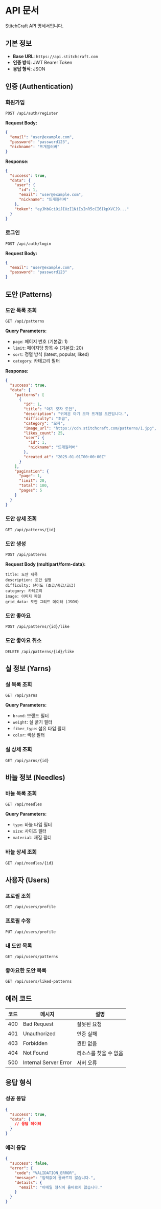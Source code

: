 # API 문서

StitchCraft API 명세서입니다.

## 기본 정보

- **Base URL**: `https://api.stitchcraft.com`
- **인증 방식**: JWT Bearer Token
- **응답 형식**: JSON

## 인증 (Authentication)

### 회원가입
```
POST /api/auth/register
```

**Request Body:**
```json
{
  "email": "user@example.com",
  "password": "password123",
  "nickname": "뜨개질러버"
}
```

**Response:**
```json
{
  "success": true,
  "data": {
    "user": {
      "id": 1,
      "email": "user@example.com",
      "nickname": "뜨개질러버"
    },
    "token": "eyJhbGciOiJIUzI1NiIsInR5cCI6IkpXVCJ9..."
  }
}
```

### 로그인
```
POST /api/auth/login
```

**Request Body:**
```json
{
  "email": "user@example.com",
  "password": "password123"
}
```

## 도안 (Patterns)

### 도안 목록 조회
```
GET /api/patterns
```

**Query Parameters:**
- `page`: 페이지 번호 (기본값: 1)
- `limit`: 페이지당 항목 수 (기본값: 20)
- `sort`: 정렬 방식 (latest, popular, liked)
- `category`: 카테고리 필터

**Response:**
```json
{
  "success": true,
  "data": {
    "patterns": [
      {
        "id": 1,
        "title": "아기 모자 도안",
        "description": "귀여운 아기 모자 뜨개질 도안입니다.",
        "difficulty": "초급",
        "category": "모자",
        "image_url": "https://cdn.stitchcraft.com/patterns/1.jpg",
        "likes_count": 25,
        "user": {
          "id": 1,
          "nickname": "뜨개질러버"
        },
        "created_at": "2025-01-01T00:00:00Z"
      }
    ],
    "pagination": {
      "page": 1,
      "limit": 20,
      "total": 100,
      "pages": 5
    }
  }
}
```

### 도안 상세 조회
```
GET /api/patterns/{id}
```

### 도안 생성
```
POST /api/patterns
```

**Request Body (multipart/form-data):**
```
title: 도안 제목
description: 도안 설명
difficulty: 난이도 (초급/중급/고급)
category: 카테고리
image: 이미지 파일
grid_data: 도안 그리드 데이터 (JSON)
```

### 도안 좋아요
```
POST /api/patterns/{id}/like
```

### 도안 좋아요 취소
```
DELETE /api/patterns/{id}/like
```

## 실 정보 (Yarns)

### 실 목록 조회
```
GET /api/yarns
```

**Query Parameters:**
- `brand`: 브랜드 필터
- `weight`: 실 굵기 필터
- `fiber_type`: 섬유 타입 필터
- `color`: 색상 필터

### 실 상세 조회
```
GET /api/yarns/{id}
```

## 바늘 정보 (Needles)

### 바늘 목록 조회
```
GET /api/needles
```

**Query Parameters:**
- `type`: 바늘 타입 필터
- `size`: 사이즈 필터
- `material`: 재질 필터

### 바늘 상세 조회
```
GET /api/needles/{id}
```

## 사용자 (Users)

### 프로필 조회
```
GET /api/users/profile
```

### 프로필 수정
```
PUT /api/users/profile
```

### 내 도안 목록
```
GET /api/users/patterns
```

### 좋아요한 도안 목록
```
GET /api/users/liked-patterns
```

## 에러 코드

| 코드 | 메시지 | 설명 |
|------|--------|------|
| 400 | Bad Request | 잘못된 요청 |
| 401 | Unauthorized | 인증 실패 |
| 403 | Forbidden | 권한 없음 |
| 404 | Not Found | 리소스를 찾을 수 없음 |
| 500 | Internal Server Error | 서버 오류 |

## 응답 형식

### 성공 응답
```json
{
  "success": true,
  "data": {
    // 응답 데이터
  }
}
```

### 에러 응답
```json
{
  "success": false,
  "error": {
    "code": "VALIDATION_ERROR",
    "message": "입력값이 올바르지 않습니다.",
    "details": {
      "email": "이메일 형식이 올바르지 않습니다."
    }
  }
}
```